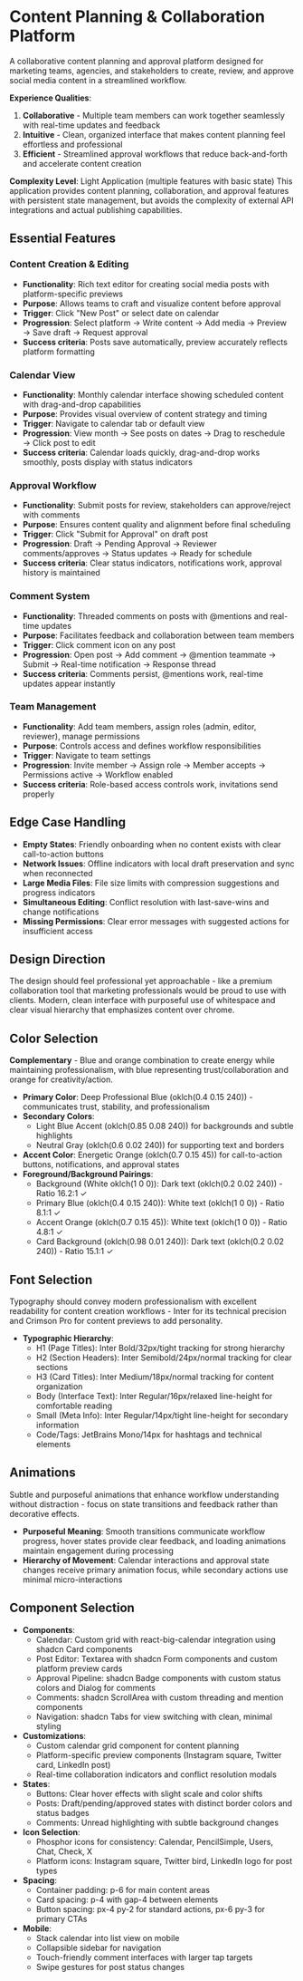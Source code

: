 # Content Planning & Collaboration Platform

A collaborative content planning and approval platform designed for marketing teams, agencies, and stakeholders to create, review, and approve social media content in a streamlined workflow.

**Experience Qualities**:
1. **Collaborative** - Multiple team members can work together seamlessly with real-time updates and feedback
2. **Intuitive** - Clean, organized interface that makes content planning feel effortless and professional
3. **Efficient** - Streamlined approval workflows that reduce back-and-forth and accelerate content creation

**Complexity Level**: Light Application (multiple features with basic state)
This application provides content planning, collaboration, and approval features with persistent state management, but avoids the complexity of external API integrations and actual publishing capabilities.

## Essential Features

### Content Creation & Editing
- **Functionality**: Rich text editor for creating social media posts with platform-specific previews
- **Purpose**: Allows teams to craft and visualize content before approval
- **Trigger**: Click "New Post" or select date on calendar
- **Progression**: Select platform → Write content → Add media → Preview → Save draft → Request approval
- **Success criteria**: Posts save automatically, preview accurately reflects platform formatting

### Calendar View
- **Functionality**: Monthly calendar interface showing scheduled content with drag-and-drop capabilities
- **Purpose**: Provides visual overview of content strategy and timing
- **Trigger**: Navigate to calendar tab or default view
- **Progression**: View month → See posts on dates → Drag to reschedule → Click post to edit
- **Success criteria**: Calendar loads quickly, drag-and-drop works smoothly, posts display with status indicators

### Approval Workflow
- **Functionality**: Submit posts for review, stakeholders can approve/reject with comments
- **Purpose**: Ensures content quality and alignment before final scheduling
- **Trigger**: Click "Submit for Approval" on draft post
- **Progression**: Draft → Pending Approval → Reviewer comments/approves → Status updates → Ready for schedule
- **Success criteria**: Clear status indicators, notifications work, approval history is maintained

### Comment System
- **Functionality**: Threaded comments on posts with @mentions and real-time updates
- **Purpose**: Facilitates feedback and collaboration between team members
- **Trigger**: Click comment icon on any post
- **Progression**: Open post → Add comment → @mention teammate → Submit → Real-time notification → Response thread
- **Success criteria**: Comments persist, @mentions work, real-time updates appear instantly

### Team Management
- **Functionality**: Add team members, assign roles (admin, editor, reviewer), manage permissions
- **Purpose**: Controls access and defines workflow responsibilities
- **Trigger**: Navigate to team settings
- **Progression**: Invite member → Assign role → Member accepts → Permissions active → Workflow enabled
- **Success criteria**: Role-based access controls work, invitations send properly

## Edge Case Handling
- **Empty States**: Friendly onboarding when no content exists with clear call-to-action buttons
- **Network Issues**: Offline indicators with local draft preservation and sync when reconnected
- **Large Media Files**: File size limits with compression suggestions and progress indicators
- **Simultaneous Editing**: Conflict resolution with last-save-wins and change notifications
- **Missing Permissions**: Clear error messages with suggested actions for insufficient access

## Design Direction
The design should feel professional yet approachable - like a premium collaboration tool that marketing professionals would be proud to use with clients. Modern, clean interface with purposeful use of whitespace and clear visual hierarchy that emphasizes content over chrome.

## Color Selection
**Complementary** - Blue and orange combination to create energy while maintaining professionalism, with blue representing trust/collaboration and orange for creativity/action.

- **Primary Color**: Deep Professional Blue (oklch(0.4 0.15 240)) - communicates trust, stability, and professionalism
- **Secondary Colors**: 
  - Light Blue Accent (oklch(0.85 0.08 240)) for backgrounds and subtle highlights
  - Neutral Gray (oklch(0.6 0.02 240)) for supporting text and borders
- **Accent Color**: Energetic Orange (oklch(0.7 0.15 45)) for call-to-action buttons, notifications, and approval states
- **Foreground/Background Pairings**:
  - Background (White oklch(1 0 0)): Dark text (oklch(0.2 0.02 240)) - Ratio 16.2:1 ✓
  - Primary Blue (oklch(0.4 0.15 240)): White text (oklch(1 0 0)) - Ratio 8.1:1 ✓
  - Accent Orange (oklch(0.7 0.15 45)): White text (oklch(1 0 0)) - Ratio 4.8:1 ✓
  - Card Background (oklch(0.98 0.01 240)): Dark text (oklch(0.2 0.02 240)) - Ratio 15.1:1 ✓

## Font Selection
Typography should convey modern professionalism with excellent readability for content creation workflows - Inter for its technical precision and Crimson Pro for content previews to add personality.

- **Typographic Hierarchy**:
  - H1 (Page Titles): Inter Bold/32px/tight tracking for strong hierarchy
  - H2 (Section Headers): Inter Semibold/24px/normal tracking for clear sections
  - H3 (Card Titles): Inter Medium/18px/normal tracking for content organization
  - Body (Interface Text): Inter Regular/16px/relaxed line-height for comfortable reading
  - Small (Meta Info): Inter Regular/14px/tight line-height for secondary information
  - Code/Tags: JetBrains Mono/14px for hashtags and technical elements

## Animations
Subtle and purposeful animations that enhance workflow understanding without distraction - focus on state transitions and feedback rather than decorative effects.

- **Purposeful Meaning**: Smooth transitions communicate workflow progress, hover states provide clear feedback, and loading animations maintain engagement during processing
- **Hierarchy of Movement**: Calendar interactions and approval state changes receive primary animation focus, while secondary actions use minimal micro-interactions

## Component Selection
- **Components**: 
  - Calendar: Custom grid with react-big-calendar integration using shadcn Card components
  - Post Editor: Textarea with shadcn Form components and custom platform preview cards
  - Approval Pipeline: shadcn Badge components with custom status colors and Dialog for comments
  - Comments: shadcn ScrollArea with custom threading and mention components
  - Navigation: shadcn Tabs for view switching with clean, minimal styling
- **Customizations**: 
  - Custom calendar grid component for content planning
  - Platform-specific preview components (Instagram square, Twitter card, LinkedIn post)
  - Real-time collaboration indicators and conflict resolution modals
- **States**: 
  - Buttons: Clear hover effects with slight scale and color shifts
  - Posts: Draft/pending/approved states with distinct border colors and status badges
  - Comments: Unread highlighting with subtle background changes
- **Icon Selection**: 
  - Phosphor icons for consistency: Calendar, PencilSimple, Users, Chat, Check, X
  - Platform icons: Instagram square, Twitter bird, LinkedIn logo for post types
- **Spacing**: 
  - Container padding: p-6 for main content areas
  - Card spacing: p-4 with gap-4 between elements
  - Button spacing: px-4 py-2 for standard actions, px-6 py-3 for primary CTAs
- **Mobile**: 
  - Stack calendar into list view on mobile
  - Collapsible sidebar for navigation
  - Touch-friendly comment interfaces with larger tap targets
  - Swipe gestures for post status changes